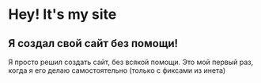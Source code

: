 # Hey! It's my site
## Я создал свой сайт без помощи!
Я просто решил создать сайт, без всякой помощи.
Это мой первый раз, когда я его делаю самостоятельно (только с фиксами из инета)
